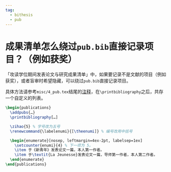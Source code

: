 ```yaml
---
tag:
  - bithesis
  - pub
---
```


# 成果清单怎么绕过`pub.bib`直接记录项目？（例如获奖）

「攻读学位期间发表论文与研究成果清单」中，如果要记录不是文献的项目（例如获奖），或者盲审时希望隐藏，可以绕过`pub.bib`直接记录项目。

具体方法请参考`misc/4_pub.tex`结尾的[注释](https://github.com/BITNP/BIThesis/blob/25d9f7a8303dd1c056f20d6aba418cf93c27e7f3/templates/graduate-thesis/misc/4_pub.tex#L53-L61)，在`\printbibliography`之后，共存一个自定义的列表。

```latex {5-12}
\begin{publications}
  \addpubs{…}
  \printbibliography[…]

  \zihao{5} % 字号改为五号
  \renewcommand{\labelenumi}{[\theenumi]} % 编号改用中括号

  \begin{enumerate}[nosep, leftmargin=4ex-2pt, labelsep=1ex]
    \setcounter{enumi}{4} % 下一项为 5。
    \item 于《新青年》发表论文一篇，本人第一作者。
    \item 于\textit{La Jeunesse}发表论文一篇，导师第一作者，本人第二作者。
  \end{enumerate}
\end{publications}
```
